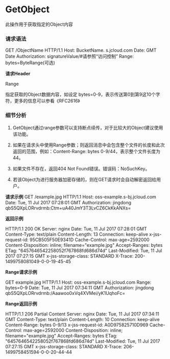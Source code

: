 # **GetObject**

此操作用于获取指定的Object内容

### **请求语法**

GET /ObjectName HTTP/1.1
Host: BucketName. s.jcloud.com
Date: GMT Date
Authorization: signatureValue/#请参照“访问控制”
Range: bytes=ByteRange(可选)

**请求Header**

Range

指定获取的Object数据内容，如设定 bytes=0-9，表示传送第0到第9这10个字符，更多的信息可以参看《RFC2616》

### 细节分析

1. GetObject通过range参数可以支持断点续传，对于比较大的Object建议使用该功能。

2. 如果在请求头中使用Range参数；则返回消息中会包含整个文件的长度和此次返回的范围，例如：Content-Range: bytes 0-9/44，表示整个文件长度为44。

3. 如果文件不存在，返回404 Not Found错误。错误码：NoSuchKey。

4. 若该Object为进行服务器加密存储的，则在GET请求时会自动解密返回给用户。

**请求示例**
GET /example.jpg HTTP/1.1
Host: oss-example.s-bj.jcloud.com
Date: Tue, 11 Jul 2017 07:28:01 GMT
Authorization: jingdong qbS5QXpLORrvdrmb:Ctm+uA40JmY3T3LvCZ6CkKkANXs=

**返回示例**

HTTP/1.1 200 OK
Server: nginx
Date: Tue, 11 Jul 2017 07:28:01 GMT
Content-Type: text/plain
Content-Length: 13
Connection: keep-alive
x-jss-request-id: 95CB505F50E9341D
Cache-Control: max-age=2592000
Content-Disposition: inline; filename="example.jpg"
Accept-Ranges: bytes
ETag: "6457646542258052f767868fd686d74d"
Last-Modified: Tue, 11 Jul 2017 07:27:15 GMT
x-jss-storage-class: STANDARD
X-Trace: 200-1499758081049-0-0-19-45-45

**Range请求示例**

GET example.jpg HTTP/1.1
Host: oss-example.s-bj.jcloud.com
Range: bytes=0-9
Date: Tue, 11 Jul 2017 07:34:11 GMT
Authorization: jingdong qbS5QXpLORrvdrmb:/Aaawoo0xVq4XVMei/yK1UqhoFc=

**Range返回示例**

HTTP/1.1 206 Partial Content
Server: nginx
Date: Tue, 11 Jul 2017 07:34:11 GMT
Content-Type: text/plain
Content-Length: 10
Connection: keep-alive
Content-Range: bytes 0-9/13
x-jss-request-id: A0D975825710D969
Cache-Control: max-age=2592000
Content-Disposition: inline; filename="example.jpg"
Accept-Ranges: bytes
ETag: "6457646542258052f767868fd686d74d"
Last-Modified: Tue, 11 Jul 2017 07:27:15 GMT
x-jss-storage-class: STANDARD
X-Trace: 206-1499758451594-0-0-20-44-44
